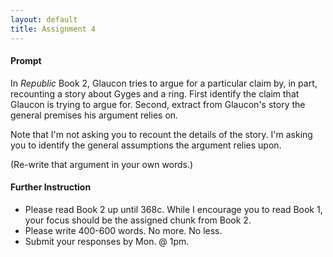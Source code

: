```yaml
---
layout: default
title: Assignment 4
---
```


#### Prompt ####

In *Republic* Book 2, Glaucon tries to argue for a particular claim by, in part, recounting a story about Gyges and a ring. First identify the claim that Glaucon is trying to argue for. Second, extract from Glaucon's story the general premises his argument relies on. 

Note that I'm not asking you to recount the details of the story. I'm asking you to identify the general assumptions the argument relies upon. 

(Re-write that argument in your own words.)


#### Further Instruction ####

+ Please read Book 2 up until 368c. While I encourage you to read Book 1, your focus should be the assigned chunk from Book 2. 
+ Please write 400-600 words. No more. No less. 
+ Submit your responses by Mon. @ 1pm.